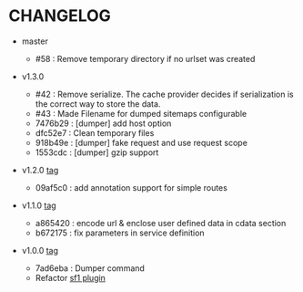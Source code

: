 # CHANGELOG

* master
  * #58 : Remove temporary directory if no urlset was created

* v1.3.0
  * #42 : Remove serialize. The cache provider decides if serialization is the correct way to store the data.
  * #43 : Made Filename for dumped sitemaps configurable
  * 7476b29 : [dumper] add host option
  * dfc52e7 : Clean temporary files
  * 918b49e : [dumper] fake request and use request scope
  * 1553cdc : [dumper] gzip support

* v1.2.0 [tag](https://github.com/prestaconcept/PrestaSitemapBundle/commits/v1.2.0)
  * 09af5c0 : add annotation support for simple routes

* v1.1.0 [tag](https://github.com/prestaconcept/PrestaSitemapBundle/commits/v1.1.0)
  * a865420 : encode url & enclose user defined data in cdata section
  * b672175 : fix parameters in service definition

* v1.0.0 [tag](https://github.com/prestaconcept/PrestaSitemapBundle/commits/v1.0.0)
  * 7ad6eba : Dumper command 
  * Refactor [sf1 plugin]([http://www.symfony-project.org/plugins/prestaSitemapPlugin)
